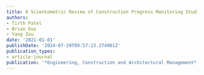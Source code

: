 ```yaml
---
title: A Scientometric Review of Construction Progress Monitoring Studies
authors:
- Tirth Patel
- Brian Guo
- Yang Zou
date: '2021-01-01'
publishDate: '2024-07-29T09:57:23.274901Z'
publication_types:
- article-journal
publication: '*Engineering, Construction and Architectural Management*'
---
```

